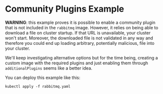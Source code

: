# Community Plugins Example

**WARNING**: this example proves it is possible to enable a community plugin that is not included in the `rabbitmq` image. However, it relies on being able to download a file on cluster startup. If that URL is unavailable, your cluster won't start. Moreover, the downloaded file is not validated in any way and therefore you could end up loading arbitrary, potentially malicious, file into your cluster.

We'll keep investigating alternative options but for the time being, creating a custom image with the required plugins and just enabling them through `additionalPlugins` seems like a better idea.

You can deploy this example like this:

```shell
kubectl apply -f rabbitmq.yaml
```
